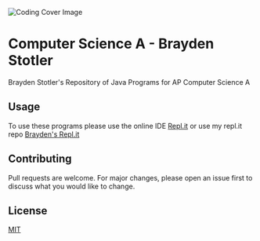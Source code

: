 ![Coding Cover Image](https://cdn.cultofmac.com/wp-content/uploads/2017/04/CoM-Pay-What-You-Want-Learn-to-Code-2017-Bundle-780x390.jpg)
# Computer Science A - Brayden Stotler

Brayden Stotler's Repository of Java Programs for AP Computer Science A
## Usage
To use these programs please use the online IDE  [Repl.it](https://repl.it)  or use my repl.it repo [Brayden's Repl.it](https://repl.it/@BraydenStotler1)

## Contributing
Pull requests are welcome. For major changes, please open an issue first to discuss what you would like to change.

## License
[MIT](https://choosealicense.com/licenses/mit/)
